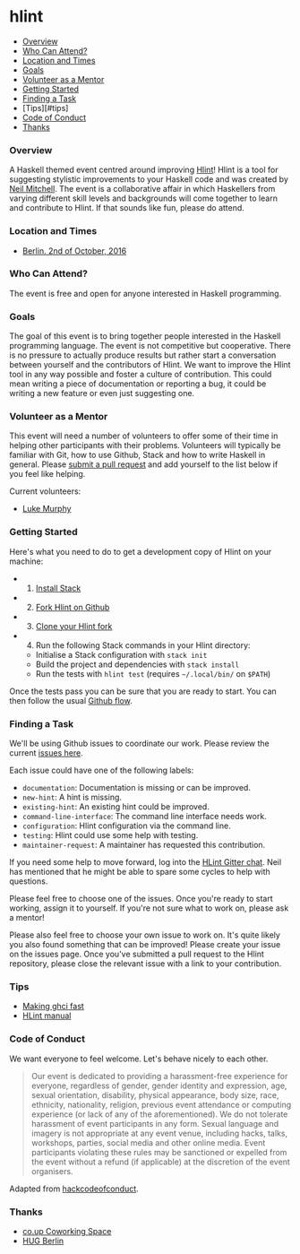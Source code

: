 # hlint

  - [Overview](#overview)
  - [Who Can Attend?](#who-can-attend)
  - [Location and Times](#location-and-times)
  - [Goals](#goals)
  - [Volunteer as a Mentor](#volunteer-as-a-mentor)
  - [Getting Started](#getting-started)
  - [Finding a Task](#finding-a-task)
  - [Tips][#tips]
  - [Code of Conduct](#code-of-conduct)
  - [Thanks](#thanks)

### Overview
A Haskell themed event centred around improving [Hlint]! Hlint is a tool for
suggesting stylistic improvements to your Haskell code and was created by [Neil
Mitchell]. The event is a collaborative affair in which Haskellers from varying
different skill levels and backgrounds will come together to learn and
contribute to Hlint. If that sounds like fun, please do attend.

[Hlint]: https://github.com/ndmitchell/hlint
[Neil Mitchell]: http://ndmitchell.com/

### Location and Times
  - [Berlin. 2nd of October, 2016]

[Berlin. 2nd of October, 2016]: http://www.meetup.com/berlinhug/events/234415953/

### Who Can Attend?
The event is free and open for anyone interested in Haskell programming.

### Goals
The goal of this event is to bring together people interested in the Haskell
programming language. The event is not competitive but cooperative. There is no
pressure to actually produce results but rather start a conversation between
yourself and the contributors of Hlint. We want to improve the Hlint tool in
any way possible and foster a culture of contribution. This could mean writing
a piece of documentation or reporting a bug, it could be writing a new feature
or even just suggesting one.

### Volunteer as a Mentor
This event will need a number of volunteers to offer some of their time in
helping other participants with their problems. Volunteers will typically be
familiar with Git, how to use Github, Stack and how to write Haskell in
general. Please [submit a pull request] and add yourself to the list below if
you feel like helping.

[submit a pull request]: https://github.com/haskellpeople/hlint/pulls

Current volunteers:

  - [Luke Murphy]

[Luke Murphy]: https://github.com/lwm

### Getting Started
Here's what you need to do to get a development copy of Hlint on your
machine:

  - 1) [Install Stack]
  - 2) [Fork Hlint on Github]
  - 3) [Clone your Hlint fork]
  - 4) Run the following Stack commands in your Hlint directory:
    - Initialise a Stack configuration with `stack init`
    - Build the project and dependencies with `stack install`
    - Run the tests with `hlint test` (requires `~/.local/bin/` on `$PATH`)

[Install stack]: https://docs.haskellstack.org/en/stable/install_and_upgrade/
[Fork Hlint on Github]: https://github.com/ndmitchell/hlint#fork-destination-box
[Clone your Hlint fork]: https://help.github.com/articles/cloning-a-repository/

Once the tests pass you can be sure that you are ready to start. You can then
follow the usual [Github flow].

[Github flow]: https://guides.github.com/introduction/flow/

### Finding a Task
We'll be using Github issues to coordinate our work. Please review
the current [issues here].

[issues here]: https://github.com/haskellpeople/hlint/issues

Each issue could have one of the following labels:

  - `documentation`: Documentation is missing or can be improved.
  - `new-hint`: A hint is missing.
  - `existing-hint`: An existing hint could be improved.
  - `command-line-interface`: The command line interface needs work.
  - `configuration`: Hlint configuration via the command line.
  - `testing`: Hlint could use some help with testing.
  - `maintainer-request`: A maintainer has requested this contribution.

If you need some help to move forward, log into the [HLint Gitter chat]. Neil
has mentioned that he might be able to spare some cycles to help with
questions.

[HLint Gitter chat]: https://gitter.im/hlint/Lobby

Please feel free to choose one of the issues. Once you're ready to start
working, assign it to yourself. If you're not sure what to work on, please ask
a mentor!

Please also feel free to choose your own issue to work on. It's quite likely
you also found something that can be improved! Please create your issue on the
issues page. Once you've submitted a pull request to the Hlint repository,
please close the relevant issue with a link to your contribution.

### Tips

  - [Making ghci fast]
  - [HLint manual]

[Making ghci fast]: http://chrisdone.com/posts/making-ghci-fast
[HLint manual]: http://community.haskell.org/~ndm/darcs/hlint/hlint.htm

### Code of Conduct
We want everyone to feel welcome. Let's behave nicely to each other.

> Our event is dedicated to providing a harassment-free experience for
> everyone, regardless of gender, gender identity and expression, age, sexual
> orientation, disability, physical appearance, body size, race, ethnicity,
> nationality, religion, previous event attendance or computing experience
> (or lack of any of the aforementioned). We do not tolerate harassment of
> event participants in any form. Sexual language and imagery is not
> appropriate at any event venue, including hacks, talks, workshops,
> parties, social media and other online media. Event participants
> violating these rules may be sanctioned or expelled from the event
> without a refund (if applicable) at the discretion of the event
> organisers.

Adapted from [hackcodeofconduct].

[hackcodeofconduct]: http://hackcodeofconduct.org/

### Thanks
  - [co.up Coworking Space]
  - [HUG Berlin]

[co.up Coworking space]: http://co-up.de/
[HUG Berlin]: https://www.meetup.com/berlinhug/
